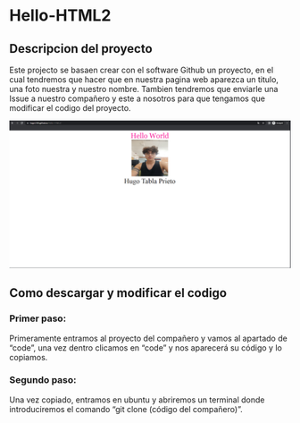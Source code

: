 # Hello-HTML2

## Descripcion del proyecto

Este projecto se basaen crear con el software Github un proyecto, en el cual tendremos que hacer que en nuestra pagina web aparezca un titulo, una foto nuestra y nuestro nombre. Tambien tendremos que enviarle una Issue a nuestro compañero y este a nosotros para que tengamos que modificar el codigo del proyecto.

![image](Pagina.PNG)

## Como descargar y modificar el codigo
### Primer paso:
Primeramente entramos al proyecto del compañero y vamos al apartado de “code”, una vez dentro clicamos en “code” y nos aparecerá su código y lo copiamos.
### Segundo paso:
Una vez copiado, entramos en ubuntu y abriremos un terminal donde introduciremos el comando “git clone (código del compañero)”.
